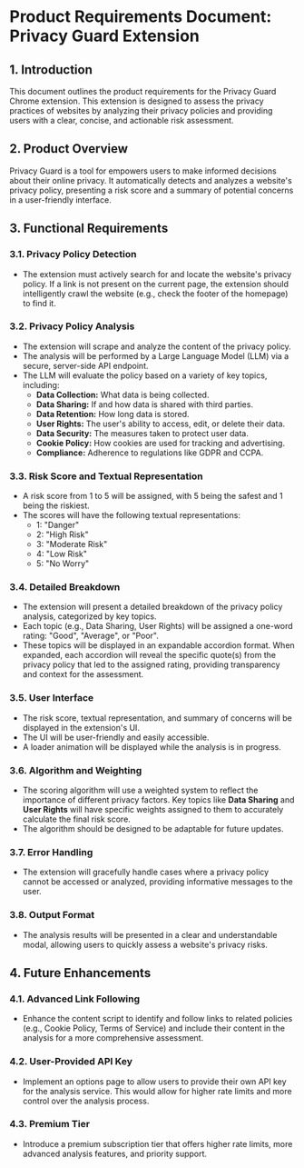 # Product Requirements Document: Privacy Guard Extension

## 1. Introduction

This document outlines the product requirements for the Privacy Guard Chrome extension. This extension is designed to assess the privacy practices of websites by analyzing their privacy policies and providing users with a clear, concise, and actionable risk assessment.

## 2. Product Overview

Privacy Guard is a tool for empowers users to make informed decisions about their online privacy. It automatically detects and analyzes a website's privacy policy, presenting a risk score and a summary of potential concerns in a user-friendly interface.

## 3. Functional Requirements

### 3.1. Privacy Policy Detection
- The extension must actively search for and locate the website's privacy policy. If a link is not present on the current page, the extension should intelligently crawl the website (e.g., check the footer of the homepage) to find it.

### 3.2. Privacy Policy Analysis
- The extension will scrape and analyze the content of the privacy policy.
- The analysis will be performed by a Large Language Model (LLM) via a secure, server-side API endpoint.
- The LLM will evaluate the policy based on a variety of key topics, including:
  - **Data Collection:** What data is being collected.
  - **Data Sharing:** If and how data is shared with third parties.
  - **Data Retention:** How long data is stored.
  - **User Rights:** The user's ability to access, edit, or delete their data.
  - **Data Security:** The measures taken to protect user data.
  - **Cookie Policy:** How cookies are used for tracking and advertising.
  - **Compliance:** Adherence to regulations like GDPR and CCPA.

### 3.3. Risk Score and Textual Representation
- A risk score from 1 to 5 will be assigned, with 5 being the safest and 1 being the riskiest.
- The scores will have the following textual representations:
    - 1: "Danger"
    - 2: "High Risk"
    - 3: "Moderate Risk"
    - 4: "Low Risk"
    - 5: "No Worry"

### 3.4. Detailed Breakdown
- The extension will present a detailed breakdown of the privacy policy analysis, categorized by key topics.
- Each topic (e.g., Data Sharing, User Rights) will be assigned a one-word rating: "Good", "Average", or "Poor".
- These topics will be displayed in an expandable accordion format. When expanded, each accordion will reveal the specific quote(s) from the privacy policy that led to the assigned rating, providing transparency and context for the assessment.

### 3.5. User Interface
- The risk score, textual representation, and summary of concerns will be displayed in the extension's UI.
- The UI will be user-friendly and easily accessible.
- A loader animation will be displayed while the analysis is in progress.

### 3.6. Algorithm and Weighting
- The scoring algorithm will use a weighted system to reflect the importance of different privacy factors. Key topics like **Data Sharing** and **User Rights** will have specific weights assigned to them to accurately calculate the final risk score.
- The algorithm should be designed to be adaptable for future updates.

### 3.7. Error Handling
- The extension will gracefully handle cases where a privacy policy cannot be accessed or analyzed, providing informative messages to the user.

### 3.8. Output Format
- The analysis results will be presented in a clear and understandable modal, allowing users to quickly assess a website's privacy risks.

## 4. Future Enhancements

### 4.1. Advanced Link Following
- Enhance the content script to identify and follow links to related policies (e.g., Cookie Policy, Terms of Service) and include their content in the analysis for a more comprehensive assessment.

### 4.2. User-Provided API Key
- Implement an options page to allow users to provide their own API key for the analysis service. This would allow for higher rate limits and more control over the analysis process.

### 4.3. Premium Tier
- Introduce a premium subscription tier that offers higher rate limits, more advanced analysis features, and priority support.
